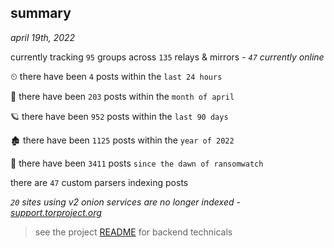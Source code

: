 
## summary
_april 19th, 2022_

currently tracking `95` groups across `135` relays & mirrors - _`47` currently online_

⏲ there have been `4` posts within the `last 24 hours`

🦈 there have been `203` posts within the `month of april`

🪐 there have been `952` posts within the `last 90 days`

🏚 there have been `1125` posts within the `year of 2022`

🦕 there have been `3411` posts `since the dawn of ransomwatch`

there are `47` custom parsers indexing posts

_`20` sites using v2 onion services are no longer indexed - [support.torproject.org](https://support.torproject.org/onionservices/v2-deprecation/)_

> see the project [README](https://github.com/thetanz/ransomwatch#ransomwatch--) for backend technicals
